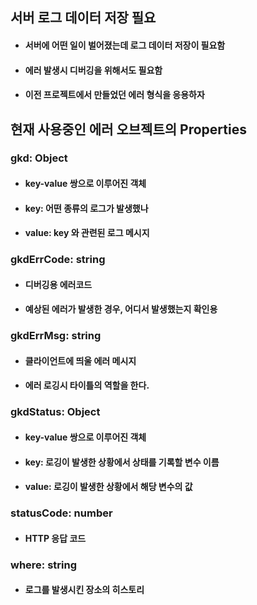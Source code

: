 <div class="block_white">

## **서버 로그 데이터 저장 필요**

- #### 서버에 어떤 일이 벌어졌는데 로그 데이터 저장이 필요함

- #### 에러 발생시 디버깅을 위해서도 필요함

- #### 이전 프로젝트에서 만들었던 에러 형식을 응용하자

</div>

<div class="block_grey">

## **현재 사용중인 에러 오브젝트의 Properties**

<div class="block_red_transparent">

### **gkd: Object**

- #### key-value 쌍으로 이루어진 객체

- #### key: 어떤 종류의 로그가 발생했나

- #### value: key 와 관련된 로그 메시지

</div>

<div class="block_orange_transparent">

### **gkdErrCode: string**

- #### 디버깅용 에러코드

- #### 예상된 에러가 발생한 경우, 어디서 발생했는지 확인용

</div>

<div class="block_yellow_transparent">

### **gkdErrMsg: string**

- #### 클라이언트에 띄울 에러 메시지

- #### 에러 로깅시 타이틀의 역할을 한다.

</div>

<div class="block_green_transparent">

### **gkdStatus: Object**

- #### key-value 쌍으로 이루어진 객체

- #### key: 로깅이 발생한 상황에서 상태를 기록할 변수 이름

- #### value: 로깅이 발생한 상황에서 해당 변수의 값

</div>

<div class="block_blue_transparent">

### **statusCode: number**

- #### HTTP 응답 코드

</div>

<div class="block_purple_transparent">

### **where: string**

- #### 로그를 발생시킨 장소의 히스토리

</div>

</div>